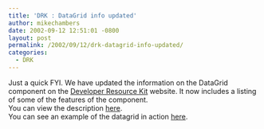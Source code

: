 ```yaml
---
title: 'DRK : DataGrid info updated'
author: mikechambers
date: 2002-09-12 12:51:01 -0800
layout: post
permalink: /2002/09/12/drk-datagrid-info-updated/
categories:
  - DRK
---
```



Just a quick FYI. We have updated the information on the DataGrid component on the [Developer Resource Kit][1] website. It now includes a listing of some of the features of the component.  
You can view the description [here][2].  
You can see an example of the datagrid in action [here][3].

 [1]: http://www.macromedia.com/software/drk/
 [2]: http://www.macromedia.com/software/drk/productinfo/volume1/product_overview/flash_components.html#1
 [3]: http://radio.weblogs.com/0106797/2002/09/10.html#a269